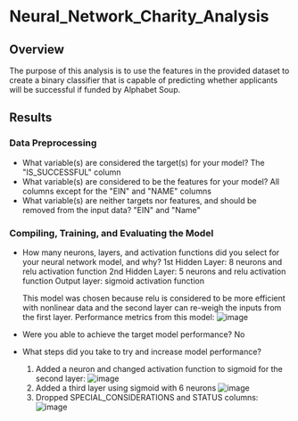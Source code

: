 # Neural_Network_Charity_Analysis
## Overview
The purpose of this analysis is to use the features in the provided dataset to create a binary classifier that is capable of predicting whether applicants will be successful if funded by Alphabet Soup.

## Results
### Data Preprocessing
* What variable(s) are considered the target(s) for your model?
  The "IS_SUCCESSFUL" column
* What variable(s) are considered to be the features for your model?
  All columns except for the "EIN" and "NAME" columns
* What variable(s) are neither targets nor features, and should be removed from the input data?
  "EIN" and "Name"
### Compiling, Training, and Evaluating the Model
* How many neurons, layers, and activation functions did you select for your neural network model, and why?
  1st Hidden Layer: 8 neurons and relu activation function
  2nd Hidden Layer: 5 neurons and relu activation function
  Output layer: sigmoid activation function
  
  This model was chosen because relu is considered to be more efficient with nonlinear data and the second layer can re-weigh the inputs from the first layer. Performance metrics from this model: 
  ![image](https://user-images.githubusercontent.com/5934390/125510754-bb760bf3-cb55-47ef-913a-d2430e0e9b9d.png)

* Were you able to achieve the target model performance?
  No
* What steps did you take to try and increase model performance?
  1. Added a neuron and changed activation function to sigmoid for the second layer:
     ![image](https://user-images.githubusercontent.com/5934390/125513808-6eb1ba34-827e-4566-a516-e53e8b0a7985.png)
  2. Added a third layer using sigmoid with 6 neurons
     ![image](https://user-images.githubusercontent.com/5934390/125514426-ff32d5b1-46e7-4aa3-98ee-36fb79d8093b.png)
  3. Dropped SPECIAL_CONSIDERATIONS and STATUS columns:
     ![image](https://user-images.githubusercontent.com/5934390/125514676-6ba16498-7f03-4995-80a5-b2fb747249aa.png)

